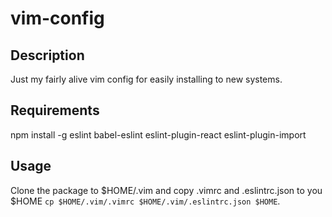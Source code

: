 vim-config
==========

Description
-----------

Just my fairly alive vim config for easily installing to new systems.

Requirements
------------

npm install -g eslint babel-eslint eslint-plugin-react eslint-plugin-import

Usage
-----

Clone the package to $HOME/.vim and copy .vimrc and .eslintrc.json to you $HOME `cp $HOME/.vim/.vimrc $HOME/.vim/.eslintrc.json $HOME`.

